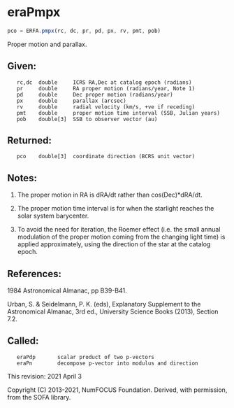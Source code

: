 # eraPmpx

```js
pco = ERFA.pmpx(rc, dc, pr, pd, px, rv, pmt, pob)
```

Proper motion and parallax.

## Given:
```
   rc,dc  double     ICRS RA,Dec at catalog epoch (radians)
   pr     double     RA proper motion (radians/year, Note 1)
   pd     double     Dec proper motion (radians/year)
   px     double     parallax (arcsec)
   rv     double     radial velocity (km/s, +ve if receding)
   pmt    double     proper motion time interval (SSB, Julian years)
   pob    double[3]  SSB to observer vector (au)
```

## Returned:
```
   pco    double[3]  coordinate direction (BCRS unit vector)
```

## Notes:

1) The proper motion in RA is dRA/dt rather than cos(Dec)*dRA/dt.

2) The proper motion time interval is for when the starlight
   reaches the solar system barycenter.

3) To avoid the need for iteration, the Roemer effect (i.e. the
   small annual modulation of the proper motion coming from the
   changing light time) is applied approximately, using the
   direction of the star at the catalog epoch.

## References:

   1984 Astronomical Almanac, pp B39-B41.

   Urban, S. & Seidelmann, P. K. (eds), Explanatory Supplement to
   the Astronomical Almanac, 3rd ed., University Science Books
   (2013), Section 7.2.

## Called:
```
   eraPdp       scalar product of two p-vectors
   eraPn        decompose p-vector into modulus and direction
```

This revision:   2021 April 3

Copyright (C) 2013-2021, NumFOCUS Foundation.
Derived, with permission, from the SOFA library.
